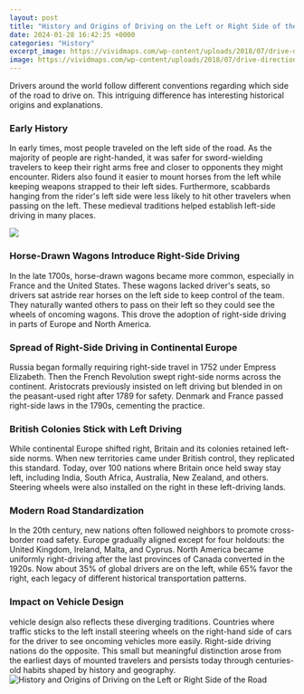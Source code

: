 ```yaml
---
layout: post
title: "History and Origins of Driving on the Left or Right Side of the Road"
date: 2024-01-28 16:42:25 +0000
categories: "History"
excerpt_image: https://vividmaps.com/wp-content/uploads/2018/07/drive-direction-768x820.png
image: https://vividmaps.com/wp-content/uploads/2018/07/drive-direction-768x820.png
---
```


Drivers around the world follow different conventions regarding which side of the road to drive on. This intriguing difference has interesting historical origins and explanations. 
### Early History
In early times, most people traveled on the left side of the road. As the majority of people are right-handed, it was safer for sword-wielding travelers to keep their right arms free and closer to opponents they might encounter. Riders also found it easier to mount horses from the left while keeping weapons strapped to their left sides. Furthermore, scabbards hanging from the rider's left side were less likely to hit other travelers when passing on the left. These medieval traditions helped establish left-side driving in many places.

![](https://s3.amazonaws.com/external_clips/attachments/212133/original/Kungsgatan_1967.jpg?1500261320)
### Horse-Drawn Wagons Introduce Right-Side Driving 
In the late 1700s, horse-drawn wagons became more common, especially in France and the United States. These wagons lacked driver's seats, so drivers sat astride rear horses on the left side to keep control of the team. They naturally wanted others to pass on their left so they could see the wheels of oncoming wagons. This drove the adoption of right-side driving in parts of Europe and North America.
### Spread of Right-Side Driving in Continental Europe
Russia began formally requiring right-side travel in 1752 under Empress Elizabeth. Then the French Revolution swept right-side norms across the continent. Aristocrats previously insisted on left driving but blended in on the peasant-used right after 1789 for safety. Denmark and France passed right-side laws in the 1790s, cementing the practice.
### British Colonies Stick with Left Driving 
While continental Europe shifted right, Britain and its colonies retained left-side norms. When new territories came under British control, they replicated this standard. Today, over 100 nations where Britain once held sway stay left, including India, South Africa, Australia, New Zealand, and others. Steering wheels were also installed on the right in these left-driving lands. 
### Modern Road Standardization 
In the 20th century, new nations often followed neighbors to promote cross-border road safety. Europe gradually aligned except for four holdouts: the United Kingdom, Ireland, Malta, and Cyprus. North America became uniformly right-driving after the last provinces of Canada converted in the 1920s. Now about 35% of global drivers are on the left, while 65% favor the right, each legacy of different historical transportation patterns.
### Impact on Vehicle Design
vehicle design also reflects these diverging traditions. Countries where traffic sticks to the left install steering wheels on the right-hand side of cars for the driver to see oncoming vehicles more easily. Right-side driving nations do the opposite. This small but meaningful distinction arose from the earliest days of mounted travelers and persists today through centuries-old habits shaped by history and geography.
![History and Origins of Driving on the Left or Right Side of the Road](https://vividmaps.com/wp-content/uploads/2018/07/drive-direction-768x820.png)